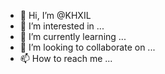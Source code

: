 - 👋 Hi, I’m @KHXIL
- 👀 I’m interested in ...
- 🌱 I’m currently learning ...
- 💞️ I’m looking to collaborate on ...
- 📫 How to reach me ...

<!---
KHXIL/KHXIL is a ✨ special ✨ repository because its `README.md` (this file) appears on your GitHub profile.
You can click the Preview link to take a look at your changes.
--->
